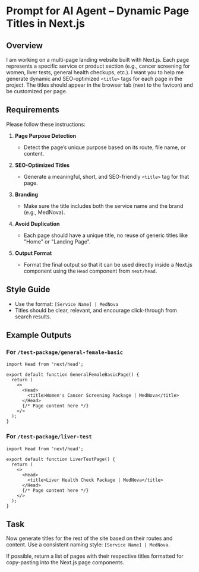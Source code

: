 # Prompt for AI Agent – Dynamic Page Titles in Next.js

## Overview

I am working on a multi-page landing website built with Next.js. Each page represents a specific service or product section (e.g., cancer screening for women, liver tests, general health checkups, etc.). I want you to help me generate dynamic and SEO-optimized `<title>` tags for each page in the project. The titles should appear in the browser tab (next to the favicon) and be customized per page.

## Requirements

Please follow these instructions:

1. **Page Purpose Detection**

   * Detect the page’s unique purpose based on its route, file name, or content.

2. **SEO-Optimized Titles**

   * Generate a meaningful, short, and SEO-friendly `<title>` tag for that page.

3. **Branding**

   * Make sure the title includes both the service name and the brand (e.g., MedNova).

4. **Avoid Duplication**

   * Each page should have a unique title, no reuse of generic titles like "Home" or "Landing Page".

5. **Output Format**

   * Format the final output so that it can be used directly inside a Next.js component using the `Head` component from `next/head`.

## Style Guide

* Use the format: `[Service Name] | MedNova`
* Titles should be clear, relevant, and encourage click-through from search results.

## Example Outputs

### For `/test-package/general-female-basic`

```tsx
import Head from 'next/head';

export default function GeneralFemaleBasicPage() {
  return (
    <>
      <Head>
        <title>Women's Cancer Screening Package | MedNova</title>
      </Head>
      {/* Page content here */}
    </>
  );
}
```

### For `/test-package/liver-test`

```tsx
import Head from 'next/head';

export default function LiverTestPage() {
  return (
    <>
      <Head>
        <title>Liver Health Check Package | MedNova</title>
      </Head>
      {/* Page content here */}
    </>
  );
}
```

## Task

Now generate titles for the rest of the site based on their routes and content. Use a consistent naming style: `[Service Name] | MedNova`.

If possible, return a list of pages with their respective titles formatted for copy-pasting into the Next.js page components.

